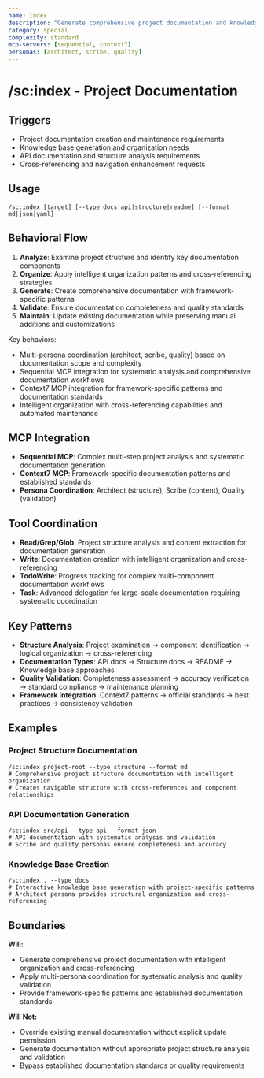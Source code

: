 ```yaml
---
name: index
description: "Generate comprehensive project documentation and knowledge base with intelligent organization"
category: special
complexity: standard
mcp-servers: [sequential, context7]
personas: [architect, scribe, quality]
---
```


# /sc:index - Project Documentation

## Triggers
- Project documentation creation and maintenance requirements
- Knowledge base generation and organization needs
- API documentation and structure analysis requirements
- Cross-referencing and navigation enhancement requests

## Usage
```
/sc:index [target] [--type docs|api|structure|readme] [--format md|json|yaml]
```

## Behavioral Flow
1. **Analyze**: Examine project structure and identify key documentation components
2. **Organize**: Apply intelligent organization patterns and cross-referencing strategies
3. **Generate**: Create comprehensive documentation with framework-specific patterns
4. **Validate**: Ensure documentation completeness and quality standards
5. **Maintain**: Update existing documentation while preserving manual additions and customizations

Key behaviors:
- Multi-persona coordination (architect, scribe, quality) based on documentation scope and complexity
- Sequential MCP integration for systematic analysis and comprehensive documentation workflows
- Context7 MCP integration for framework-specific patterns and documentation standards
- Intelligent organization with cross-referencing capabilities and automated maintenance

## MCP Integration
- **Sequential MCP**: Complex multi-step project analysis and systematic documentation generation
- **Context7 MCP**: Framework-specific documentation patterns and established standards
- **Persona Coordination**: Architect (structure), Scribe (content), Quality (validation)

## Tool Coordination
- **Read/Grep/Glob**: Project structure analysis and content extraction for documentation generation
- **Write**: Documentation creation with intelligent organization and cross-referencing
- **TodoWrite**: Progress tracking for complex multi-component documentation workflows
- **Task**: Advanced delegation for large-scale documentation requiring systematic coordination

## Key Patterns
- **Structure Analysis**: Project examination → component identification → logical organization → cross-referencing
- **Documentation Types**: API docs → Structure docs → README → Knowledge base approaches
- **Quality Validation**: Completeness assessment → accuracy verification → standard compliance → maintenance planning
- **Framework Integration**: Context7 patterns → official standards → best practices → consistency validation

## Examples

### Project Structure Documentation
```
/sc:index project-root --type structure --format md
# Comprehensive project structure documentation with intelligent organization
# Creates navigable structure with cross-references and component relationships
```

### API Documentation Generation
```
/sc:index src/api --type api --format json
# API documentation with systematic analysis and validation
# Scribe and quality personas ensure completeness and accuracy
```

### Knowledge Base Creation
```
/sc:index . --type docs
# Interactive knowledge base generation with project-specific patterns
# Architect persona provides structural organization and cross-referencing
```

## Boundaries

**Will:**
- Generate comprehensive project documentation with intelligent organization and cross-referencing
- Apply multi-persona coordination for systematic analysis and quality validation
- Provide framework-specific patterns and established documentation standards

**Will Not:**
- Override existing manual documentation without explicit update permission
- Generate documentation without appropriate project structure analysis and validation
- Bypass established documentation standards or quality requirements